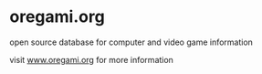 oregami.org
===========

open source database for computer and video game information

visit www.oregami.org for more information 